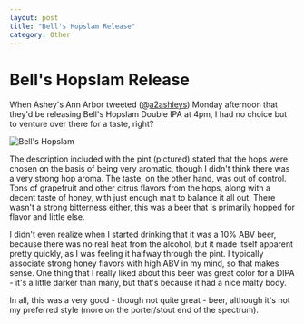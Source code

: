 ```yaml
---
layout: post
title: "Bell's Hopslam Release"
category: Other
---
```


Bell's Hopslam Release
======================

When Ashey's Ann Arbor tweeted (@[a2ashleys](http://twitter.com/a2ashleys)) Monday afternoon that they'd be releasing Bell's Hopslam Double IPA at 4pm, I had no choice but to venture over there for a taste, right?

![Bell's Hopslam](http://www.yeastboundanddown.com/wp-content/uploads/2011/01/IMG_2171-300x200.jpg "Bell's Hopslam")

The description included with the pint (pictured) stated that the hops were chosen on the basis of being very aromatic, though I didn't think there was a very strong hop aroma. The taste, on the other hand, was out of control. Tons of grapefruit and other citrus flavors from the hops, along with a decent taste of honey, with just enough malt to balance it all out. There wasn't a strong bitterness either, this was a beer that is primarily hopped for flavor and little else.

I didn't even realize when I started drinking that it was a 10% ABV beer, because there was no real heat from the alcohol, but it made itself apparent pretty quickly, as I was feeling it halfway through the pint. I typically associate strong honey flavors with high ABV in my mind, so that makes sense. One thing that I really liked about this beer was great color for a DIPA - it's a little darker than many, but that's because it had a nice malty body.

In all, this was a very good - though not quite great - beer, although it's not my preferred style (more on the porter/stout end of the spectrum).
